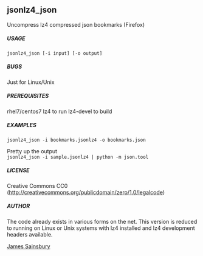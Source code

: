 ## jsonlz4_json
Uncompress lz4 compressed json bookmarks (Firefox)

##### USAGE
`jsonlz4_json [-i input] [-o output]`

##### BUGS
Just for Linux/Unix 

##### PREREQUISITES

rhel7/centos7
	lz4 	to run
	lz4-devel to build

##### EXAMPLES

`jsonlz4_json -i bookmarks.jsonlz4 -o bookmarks.json`

Pretty up the output<br/> 
`jsonlz4_json -i sample.jsonlz4 | python -m json.tool`

##### LICENSE
Creative Commons CC0
(http://creativecommons.org/publicdomain/zero/1.0/legalcode)  

##### AUTHOR
The code already exists in various forms on the net.
This version is reduced to running on Linux or Unix systems
with lz4 installed and lz4 development headers available.

[James Sainsbury](mailto:toves@sdf.lonestar.org)

